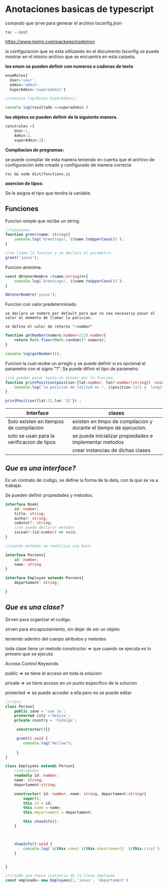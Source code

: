 # Anotaciones basicas de typescript

comando que sirve para generar el archivo tsconfig.json

```
tsc --init
```

https://www.npmjs.com/package/nodemon

la configuracion que se esta utilizando en el documento tsconfig se puede mostrar en el mismo archivo que se encuentra en esta carpeta.

**los enum se pueden definir con numeros o cadenas de texto**

```typescript
enumRoles{  
  User='user',
  admin='admin',
  SuperAdmin='superadnmin'}

//console.log(Roles.SuperAdmin);

console.log(resultado ==superadnmin )
```

**los objetos se pueden definir de la siguiente manera.**

```typescript
constroles ={
    User:1,   
    Admin:2,  
    superAdmin:3};
```

**Compilacion de programas:**

se puede compilar de esta manera teniendo en cuenta que el archivo de configuracion este creado y configurado de manera correcta

```
tsc && node dist/functions.js
```

**asercion de tipos:**

Se le asigna el tipo que tendra la variable.

## Funciones

Funcion simple que recibe un string.

```typescript
//funciones
function greet(name: string){
    console.log(`Greetings!, ${name.toUpperCase()}`);
}

//se llama la funcion y se declara el parametro.
greet('jesus');

```

Funcion anonima:

```typescript
const ObtenerNombre =(name:string)=>{
    console.log(`Greetings!, ${name.toUpperCase()}`);
}

ObtenerNombre('yisus');
```

Funcion con valor predeterminado.

    se declara un numero por default para que no sea necesario pasar el valor al momento de llamar la peticion.

    se define el valor de retorno ":number"

```typescript
function getNumber(numero:number=212):number{
    return Math.floor(Math.random()* numero);
}

console.log(getNumber());
```

Funcion la cual recibe un arreglo y se puede definir si es opcional el parametro con el signo "?".
Se puede difinir el tipo de parametro.

```typescript
//se pueden pasar hasta un objeto por la funcion.
function printPosition(position:{lat:number, lon?:number|string}) :void {
    console.log(`la posicion de latitud es !, ${position.lat} y  longitud es ${position.lon}`);  
}

printPosition({lat:32,lon:'32'}) ;

```

| Interface                                  | clases                                                            |
| ------------------------------------------ | ----------------------------------------------------------------- |
| Solo existen en tiempos de compilacion     | existen en timpo de compilacion y durante el tiempo de ejecucion. |
| solo se usan para la verificacion de tipos | se puede inicializar propiedades e implementar metodos            |
|                                            | crear instancias de dichas clases                                 |

## ***Que es una interface?***

Es un contrato de codigo,  se define la forma de la data, con la que se va a trabajar.

Se pueden definir propiedades y metodos.

```typescript
interface Book{
    id: number;
    title: string;
    author: string;
    coAutor?: string;  
    //se puede declarar metodos
    isLoan?:(id:number) => void;
}

```


```typescript
//usando extends se reutiliza una base. 

interface Persons{
    id: number,
    name: string
}

interface Employee extends Persons{
    departament: string;

}
```



## *Que es una clase?*

Sirven para organizar el codigo.

sirven para encapsulamiento, sin dejar de ser un objeto

teniendo adentro del cuerpo atributos y metodos

toda clase tiene un metodo constructor => que cuando se ejecuta es lo primero que se ejecuta

Access Control Keywords

public => se tiene el acceso en toda la solucion

private => se tiene acceso en un punto especifico de la solucion

protected => se puede acceder a ella pero no se puede editar

```typescript
//class 
class Person{
    public zone = 'san jo';
    protected city ='mexico';
    private country = 'hidalgo';

     constructor(){}  

     greet():void {
        console.log("Hellow");
  
     }
}

class Employees extends Person{
    //atributos
    readonly id: number;
    name: string;
    departament:string;

    constructor( id: number, name: string, departament:string){ 
        super();
        this.id = id;
        this.name = name;
        this.departament = departament;

        this.showInfo();
    }



    showInfo():void {
        console.log(`${this.name} ${this.departament}  ${this.city}`)
    }


}

//creado una nueva instancia de la clase employee
const empleado= new Employees(1,'jesus', 'departament')
```
